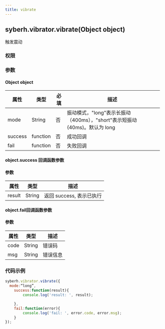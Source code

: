 ```yaml
---
title: vibrate
---
```


## syberh.vibrator.vibrate(Object object)

触发震动

### 权限


### 参数

#### Object object

| 属性    | 类型     | 必填 | 描述                |
| ------- | -------- | -------- | ------------|
| mode    | String   | 否       | 振动模式，"long"表示长振动（400ms），"short"表示短振动(40ms)。默认为 long     |
| success | function | 否       | 成功回调      |
| fail    | function | 否       | 失败回调      |


#### object.success 回调函数参数

#### 参数
| 属性           | 类型    | 描述                                 |
| -------------- | ------  | ------------------------------------ |
| result | String | 返回 success, 表示已执行 |


#### object.fail回调函数参数
#### 参数
| 属性 | 类型   | 描述     |
| ---- | ------ | -------- |
| code | String | 错误码   |
| msg  | String | 错误信息 |


### 代码示例
```js
syberh.vibrator.vibrate({
  mode:“long”,
	success:function(result){
        console.log('result: ', result);

    },
    fail:function(error){
        console.log('fail: ', error.code, error.msg);
    }
});
```
